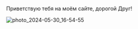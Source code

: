 Приветствую тебя на моём сайте, дорогой Друг!

![photo_2024-05-30_16-54-55](https://github.com/AngelinaTest/site/assets/170348669/5d69ee64-2dc4-4911-9e77-be4dbbffa479)
